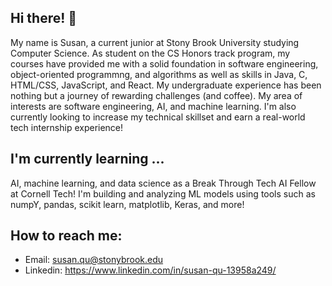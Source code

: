 ## Hi there! 👋 
My name is Susan, a current junior at Stony Brook University studying Computer Science. As student on the CS Honors track program, my courses have provided me with a solid foundation in software engineering, object-oriented programmng, and algorithms as well as skills in Java, C, HTML/CSS, JavaScript, and React. My undergraduate experience has been nothing but a journey of rewarding challenges (and coffee). My area of interests are software engineering, AI, and machine learning. I'm also currently looking to increase my technical skillset and earn a real-world tech internship experience! 

## I'm currently learning ...
AI, machine learning, and data science as a Break Through Tech AI Fellow at Cornell Tech! I'm building and analyzing ML models using tools such as numpY, pandas, scikit learn, matplotlib, Keras, and more!

## How to reach me:
* Email: susan.qu@stonybrook.edu
* Linkedin: https://www.linkedin.com/in/susan-qu-13958a249/

